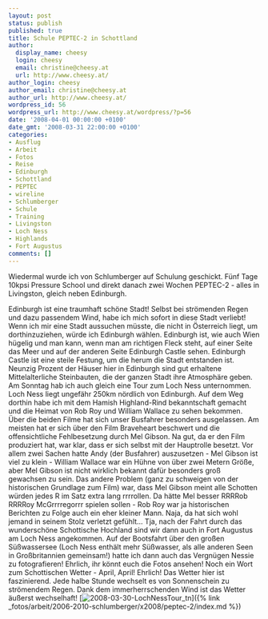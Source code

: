 ```yaml
---
layout: post
status: publish
published: true
title: Schule PEPTEC-2 in Schottland
author:
  display_name: cheesy
  login: cheesy
  email: christine@cheesy.at
  url: http://www.cheesy.at/
author_login: cheesy
author_email: christine@cheesy.at
author_url: http://www.cheesy.at/
wordpress_id: 56
wordpress_url: http://www.cheesy.at/wordpress/?p=56
date: '2008-04-01 00:00:00 +0100'
date_gmt: '2008-03-31 22:00:00 +0100'
categories:
- Ausflug
- Arbeit
- Fotos
- Reise
- Edinburgh
- Schottland
- PEPTEC
- wireline
- Schlumberger
- Schule
- Training
- Livingston
- Loch Ness
- Highlands
- Fort Augustus
comments: []
---
```

<!--:de--><!-- 4591-->Wiedermal wurde ich von Schlumberger auf Schulung geschickt. Fünf Tage 10kpsi Pressure School und direkt danach zwei Wochen PEPTEC-2 - alles in Livingston, gleich neben Edinburgh.
Edinburgh ist eine traumhaft schöne Stadt! Selbst bei strömenden Regen und dazu passendem Wind, habe ich mich sofort in diese Stadt verliebt! Wenn ich mir eine Stadt aussuchen müsste, die nicht in Österreich liegt, um dorthinzuziehen, würde ich Edinburgh wählen. Edinburgh ist, wie auch Wien hügelig und man kann, wenn man am richtigen Fleck steht, auf einer Seite das Meer und auf der anderen Seite Edinburgh Castle sehen. Edinburgh Castle ist eine steile Festung, um die herum die Stadt entstanden ist. Neunzig Prozent der Häuser hier in Edinburgh sind gut erhaltene Mittelalterliche Steinbauten, die der ganzen Stadt ihre Atmosphäre geben.
Am Sonntag hab ich auch gleich eine Tour zum Loch Ness unternommen. Loch Ness liegt ungefähr 250km nördlich von Edinburgh. Auf dem Weg dorthin habe ich mit dem Hamish Highland-Rind bekanntschaft gemacht und die Heimat von Rob Roy und William Wallace zu sehen bekommen.
Über die beiden Filme hat sich unser Busfahrer besonders ausgelassen. Am meisten hat er sich über den Film Braveheart beschwert und die offensichtliche Fehlbesetzung durch Mel Gibson. Na gut, da er den Film produziert hat, war klar, dass er sich selbst mit der Hauptrolle besetzt. Vor allem zwei Sachen hatte Andy (der Busfahrer) auszusetzen - Mel Gibson ist viel zu klein - William Wallace war ein Hühne von über zwei Metern Größe, aber Mel Gibson ist nicht wirklich bekannt dafür besonders groß gewachsen zu sein. Das andere Problem (ganz zu schweigen von der historischen Grundlage zum Film) war, dass Mel Gibson meint alle Schotten würden jedes R im Satz extra lang rrrrollen. Da hätte Mel besser RRRRob RRRRoy McGrrrregorrr spielen sollen - Rob Roy war ja historischen Berichten zu Folge auch ein eher kleiner Mann. Naja, da hat sich wohl jemand in seinem Stolz verletzt gefühlt...
Tja, nach der Fahrt durch das wunderschöne Schottische Hochland sind wir dann auch in Fort Augustus am Loch Ness angekommen. Auf der Bootsfahrt über den großen Süßwassersee (Loch Ness enthält mehr Süßwasser, als alle anderen Seen in Großbritannien gemeinsam!) hatte ich dann auch das Vergnügen Nessie zu fotografieren! Ehrlich, ihr könnt euch die Fotos ansehen!
Noch ein Wort zum Schottischen Wetter - April, April! Ehrlich! Das Wetter hier ist faszinierend. Jede halbe Stunde wechselt es von Sonnenschein zu strömendem Regen. Dank dem immerherrschenden Wind ist das Wetter äußerst wechselhaft!
[![](http://www.cheesy.at/wp-content/uploads/2008/04/schule-peptec-2-in-schottland/2008-03-30-LochNessTour_tn.jpg "2008-03-30-LochNessTour\_tn")]({% link _fotos/arbeit/2006-2010-schlumberger/x2008/peptec-2/index.md %})
<!--:-->
